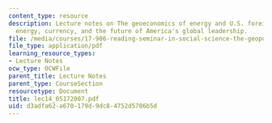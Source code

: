 ```yaml
---
content_type: resource
description: Lecture notes on The geoeconomics of energy and U.S. foreign policy -
  energy, currency, and the future of America's global leadership.
file: /media/courses/17-906-reading-seminar-in-social-science-the-geopolitics-and-geoeconomics-of-global-energy-spring-2007/d3adfa62a670179d9dc84752d5706b5d_lec14_05172007.pdf
file_type: application/pdf
learning_resource_types:
- Lecture Notes
ocw_type: OCWFile
parent_title: Lecture Notes
parent_type: CourseSection
resourcetype: Document
title: lec14_05172007.pdf
uid: d3adfa62-a670-179d-9dc8-4752d5706b5d
---
```

